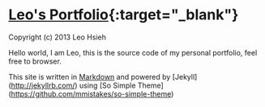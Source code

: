 # [Leo's Portfolio](http://leoj.net/){:target="_blank"}
Copyright (c) 2013 Leo Hsieh

Hello world, I am Leo, this is the source code of my personal portfolio, feel free to browser.

This site is written in [Markdown](http://daringfireball.net/projects/markdown/) and powered by [Jekyll] (http://jekyllrb.com/) using [So Simple Theme] (https://github.com/mmistakes/so-simple-theme)